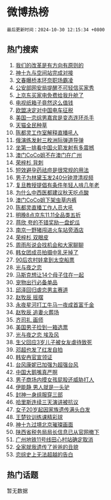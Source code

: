 # 微博热榜

`最后更新时间：2024-10-30 12:15:34 +0800`

## 热门搜索

1. [我们的改革是有方向有原则的](https://m.weibo.cn/search?containerid=100103type%3D1%26t%3D10%26q%3D%23%E6%88%91%E4%BB%AC%E7%9A%84%E6%94%B9%E9%9D%A9%E6%98%AF%E6%9C%89%E6%96%B9%E5%90%91%E6%9C%89%E5%8E%9F%E5%88%99%E7%9A%84%23&stream_entry_id=51&isnewpage=1&extparam=seat%3D1%26dgr%3D0%26cate%3D10103%26filter_type%3Drealtimehot%26pos%3D0%26stream_entry_id%3D51%26c_type%3D51%26q%3D%2523%25E6%2588%2591%25E4%25BB%25AC%25E7%259A%2584%25E6%2594%25B9%25E9%259D%25A9%25E6%2598%25AF%25E6%259C%2589%25E6%2596%25B9%25E5%2590%2591%25E6%259C%2589%25E5%258E%259F%25E5%2588%2599%25E7%259A%2584%2523%26display_time%3D1730261733%26pre_seqid%3D17302617333420271708635)
1. [神十九与空间站完成对接](https://m.weibo.cn/search?containerid=100103type%3D1%26t%3D10%26q%3D%23%E7%A5%9E%E5%8D%81%E4%B9%9D%E4%B8%8E%E7%A9%BA%E9%97%B4%E7%AB%99%E5%AE%8C%E6%88%90%E5%AF%B9%E6%8E%A5%23&stream_entry_id=31&isnewpage=1&extparam=seat%3D1%26cate%3D5001%26lcate%3D5001%26band_rank%3D1%26q%3D%2523%25E7%25A5%259E%25E5%258D%2581%25E4%25B9%259D%25E4%25B8%258E%25E7%25A9%25BA%25E9%2597%25B4%25E7%25AB%2599%25E5%25AE%258C%25E6%2588%2590%25E5%25AF%25B9%25E6%258E%25A5%2523%26dgr%3D0%26flag%3D1%26realpos%3D1%26filter_type%3Drealtimehot%26pos%3D0%26c_type%3D31%26stream_entry_id%3D31%26display_time%3D1730261733%26pre_seqid%3D17302617333420271708635)
1. [文春曝桥本环奈职场霸凌](https://m.weibo.cn/search?containerid=100103type%3D1%26t%3D10%26q%3D%23%E6%96%87%E6%98%A5%E6%9B%9D%E6%A1%A5%E6%9C%AC%E7%8E%AF%E5%A5%88%E8%81%8C%E5%9C%BA%E9%9C%B8%E5%87%8C%23&stream_entry_id=31&isnewpage=1&extparam=seat%3D1%26cate%3D5001%26lcate%3D5001%26band_rank%3D2%26q%3D%2523%25E6%2596%2587%25E6%2598%25A5%25E6%259B%259D%25E6%25A1%25A5%25E6%259C%25AC%25E7%258E%25AF%25E5%25A5%2588%25E8%2581%258C%25E5%259C%25BA%25E9%259C%25B8%25E5%2587%258C%2523%26dgr%3D0%26flag%3D1%26realpos%3D2%26filter_type%3Drealtimehot%26pos%3D1%26c_type%3D31%26stream_entry_id%3D31%26display_time%3D1730261733%26pre_seqid%3D17302617333420271708635)
1. [公安部网安局提醒不可轻信买家秀](https://m.weibo.cn/search?containerid=100103type%3D1%26t%3D10%26q%3D%23%E5%85%AC%E5%AE%89%E9%83%A8%E7%BD%91%E5%AE%89%E5%B1%80%E6%8F%90%E9%86%92%E4%B8%8D%E5%8F%AF%E8%BD%BB%E4%BF%A1%E4%B9%B0%E5%AE%B6%E7%A7%80%23&stream_entry_id=31&isnewpage=1&extparam=seat%3D1%26cate%3D5001%26lcate%3D5001%26band_rank%3D3%26q%3D%2523%25E5%2585%25AC%25E5%25AE%2589%25E9%2583%25A8%25E7%25BD%2591%25E5%25AE%2589%25E5%25B1%2580%25E6%258F%2590%25E9%2586%2592%25E4%25B8%258D%25E5%258F%25AF%25E8%25BD%25BB%25E4%25BF%25A1%25E4%25B9%25B0%25E5%25AE%25B6%25E7%25A7%2580%2523%26dgr%3D0%26flag%3D0%26realpos%3D3%26filter_type%3Drealtimehot%26pos%3D2%26c_type%3D31%26stream_entry_id%3D31%26display_time%3D1730261733%26pre_seqid%3D17302617333420271708635)
1. [上京东买家电免费给我升舱了](https://m.weibo.cn/search?containerid=100103type%3D1%26t%3D10%26q%3D%23%E4%B8%8A%E4%BA%AC%E4%B8%9C%E4%B9%B0%E5%AE%B6%E7%94%B5%E5%85%8D%E8%B4%B9%E7%BB%99%E6%88%91%E5%8D%87%E8%88%B1%E4%BA%86%23&stream_entry_id=31&isnewpage=1&extparam=seat%3D1%26cate%3D5001%26lcate%3D5001%26stream_entry_id%3D31%26q%3D%2523%25E4%25B8%258A%25E4%25BA%25AC%25E4%25B8%259C%25E4%25B9%25B0%25E5%25AE%25B6%25E7%2594%25B5%25E5%2585%258D%25E8%25B4%25B9%25E7%25BB%2599%25E6%2588%2591%25E5%258D%2587%25E8%2588%25B1%25E4%25BA%2586%2523%26dgr%3D0%26topic_ad%3D1%26adid%3D262499%26is_ad_pos%3D1%26pos%3D3%26filter_type%3Drealtimehot%26c_type%3D31%26band_rank%3D4%26display_time%3D1730261733%26pre_seqid%3D17302617333420271708635)
1. [电视纸箱子竟然这么值钱](https://m.weibo.cn/search?containerid=100103type%3D1%26t%3D10%26q%3D%23%E7%94%B5%E8%A7%86%E7%BA%B8%E7%AE%B1%E5%AD%90%E7%AB%9F%E7%84%B6%E8%BF%99%E4%B9%88%E5%80%BC%E9%92%B1%23&stream_entry_id=31&isnewpage=1&extparam=seat%3D1%26cate%3D5001%26lcate%3D5001%26band_rank%3D4%26q%3D%2523%25E7%2594%25B5%25E8%25A7%2586%25E7%25BA%25B8%25E7%25AE%25B1%25E5%25AD%2590%25E7%25AB%259F%25E7%2584%25B6%25E8%25BF%2599%25E4%25B9%2588%25E5%2580%25BC%25E9%2592%25B1%2523%26dgr%3D0%26flag%3D1%26realpos%3D4%26filter_type%3Drealtimehot%26pos%3D4%26c_type%3D31%26stream_entry_id%3D31%26display_time%3D1730261733%26pre_seqid%3D17302617333420271708635)
1. [欧盟决定对中国电车征税](https://m.weibo.cn/search?containerid=100103type%3D1%26t%3D10%26q%3D%23%E6%AC%A7%E7%9B%9F%E5%86%B3%E5%AE%9A%E5%AF%B9%E4%B8%AD%E5%9B%BD%E7%94%B5%E8%BD%A6%E5%BE%81%E7%A8%8E%23&stream_entry_id=31&isnewpage=1&extparam=seat%3D1%26cate%3D5001%26lcate%3D5001%26band_rank%3D5%26q%3D%2523%25E6%25AC%25A7%25E7%259B%259F%25E5%2586%25B3%25E5%25AE%259A%25E5%25AF%25B9%25E4%25B8%25AD%25E5%259B%25BD%25E7%2594%25B5%25E8%25BD%25A6%25E5%25BE%2581%25E7%25A8%258E%2523%26dgr%3D0%26flag%3D0%26realpos%3D5%26filter_type%3Drealtimehot%26pos%3D5%26c_type%3D31%26stream_entry_id%3D31%26display_time%3D1730261733%26pre_seqid%3D17302617333420271708635)
1. [美国一恋综男嘉宾是变态连环杀手](https://m.weibo.cn/search?containerid=100103type%3D1%26t%3D10%26q%3D%23%E7%BE%8E%E5%9B%BD%E4%B8%80%E6%81%8B%E7%BB%BC%E7%94%B7%E5%98%89%E5%AE%BE%E6%98%AF%E5%8F%98%E6%80%81%E8%BF%9E%E7%8E%AF%E6%9D%80%E6%89%8B%23&stream_entry_id=31&isnewpage=1&extparam=seat%3D1%26cate%3D5001%26lcate%3D5001%26band_rank%3D6%26q%3D%2523%25E7%25BE%258E%25E5%259B%25BD%25E4%25B8%2580%25E6%2581%258B%25E7%25BB%25BC%25E7%2594%25B7%25E5%2598%2589%25E5%25AE%25BE%25E6%2598%25AF%25E5%258F%2598%25E6%2580%2581%25E8%25BF%259E%25E7%258E%25AF%25E6%259D%2580%25E6%2589%258B%2523%26dgr%3D0%26flag%3D1%26realpos%3D6%26filter_type%3Drealtimehot%26pos%3D6%26c_type%3D31%26stream_entry_id%3D31%26display_time%3D1730261733%26pre_seqid%3D17302617333420271708635)
1. [天猫全民种草](https://m.weibo.cn/search?containerid=100103type%3D1%26t%3D10%26q%3D%23%E5%A4%A9%E7%8C%AB%E5%85%A8%E6%B0%91%E7%A7%8D%E8%8D%89%23&stream_entry_id=31&isnewpage=1&extparam=seat%3D1%26cate%3D5001%26lcate%3D5001%26stream_entry_id%3D31%26q%3D%2523%25E5%25A4%25A9%25E7%258C%25AB%25E5%2585%25A8%25E6%25B0%2591%25E7%25A7%258D%25E8%258D%2589%2523%26dgr%3D0%26topic_ad%3D1%26adid%3D261543%26is_ad_pos%3D1%26pos%3D7%26filter_type%3Drealtimehot%26c_type%3D31%26band_rank%3D7%26display_time%3D1730261733%26pre_seqid%3D17302617333420271708635)
1. [陈都灵工作室解释直播吼人](https://m.weibo.cn/search?containerid=100103type%3D1%26t%3D10%26q%3D%23%E9%99%88%E9%83%BD%E7%81%B5%E5%B7%A5%E4%BD%9C%E5%AE%A4%E8%A7%A3%E9%87%8A%E7%9B%B4%E6%92%AD%E5%90%BC%E4%BA%BA%23&stream_entry_id=31&isnewpage=1&extparam=seat%3D1%26cate%3D5001%26lcate%3D5001%26band_rank%3D7%26q%3D%2523%25E9%2599%2588%25E9%2583%25BD%25E7%2581%25B5%25E5%25B7%25A5%25E4%25BD%259C%25E5%25AE%25A4%25E8%25A7%25A3%25E9%2587%258A%25E7%259B%25B4%25E6%2592%25AD%25E5%2590%25BC%25E4%25BA%25BA%2523%26dgr%3D0%26flag%3D2%26realpos%3D7%26filter_type%3Drealtimehot%26pos%3D8%26c_type%3D31%26stream_entry_id%3D31%26display_time%3D1730261733%26pre_seqid%3D17302617333420271708635)
1. [俄演练发射三枚洲际弹道导弹](https://m.weibo.cn/search?containerid=100103type%3D1%26t%3D10%26q%3D%23%E4%BF%84%E6%BC%94%E7%BB%83%E5%8F%91%E5%B0%84%E4%B8%89%E6%9E%9A%E6%B4%B2%E9%99%85%E5%BC%B9%E9%81%93%E5%AF%BC%E5%BC%B9%23&stream_entry_id=31&isnewpage=1&extparam=seat%3D1%26cate%3D5001%26lcate%3D5001%26band_rank%3D8%26q%3D%2523%25E4%25BF%2584%25E6%25BC%2594%25E7%25BB%2583%25E5%258F%2591%25E5%25B0%2584%25E4%25B8%2589%25E6%259E%259A%25E6%25B4%25B2%25E9%2599%2585%25E5%25BC%25B9%25E9%2581%2593%25E5%25AF%25BC%25E5%25BC%25B9%2523%26dgr%3D0%26flag%3D0%26realpos%3D8%26filter_type%3Drealtimehot%26pos%3D9%26c_type%3D31%26stream_entry_id%3D31%26display_time%3D1730261733%26pre_seqid%3D17302617333420271708635)
1. [坐第一排看中国火箭发射有多震撼](https://m.weibo.cn/search?containerid=100103type%3D1%26t%3D10%26q%3D%23%E5%9D%90%E7%AC%AC%E4%B8%80%E6%8E%92%E7%9C%8B%E4%B8%AD%E5%9B%BD%E7%81%AB%E7%AE%AD%E5%8F%91%E5%B0%84%E6%9C%89%E5%A4%9A%E9%9C%87%E6%92%BC%23&stream_entry_id=31&isnewpage=1&extparam=seat%3D1%26cate%3D5001%26lcate%3D5001%26band_rank%3D9%26q%3D%2523%25E5%259D%2590%25E7%25AC%25AC%25E4%25B8%2580%25E6%258E%2592%25E7%259C%258B%25E4%25B8%25AD%25E5%259B%25BD%25E7%2581%25AB%25E7%25AE%25AD%25E5%258F%2591%25E5%25B0%2584%25E6%259C%2589%25E5%25A4%259A%25E9%259C%2587%25E6%2592%25BC%2523%26dgr%3D0%26flag%3D0%26realpos%3D9%26filter_type%3Drealtimehot%26pos%3D10%26c_type%3D31%26stream_entry_id%3D31%26display_time%3D1730261733%26pre_seqid%3D17302617333420271708635)
1. [澳门CoCo姐不在澳门在广州](https://m.weibo.cn/search?containerid=100103type%3D1%26t%3D10%26q%3D%23%E6%BE%B3%E9%97%A8CoCo%E5%A7%90%E4%B8%8D%E5%9C%A8%E6%BE%B3%E9%97%A8%E5%9C%A8%E5%B9%BF%E5%B7%9E%23&stream_entry_id=31&isnewpage=1&extparam=seat%3D1%26cate%3D5001%26lcate%3D5001%26band_rank%3D10%26q%3D%2523%25E6%25BE%25B3%25E9%2597%25A8CoCo%25E5%25A7%2590%25E4%25B8%258D%25E5%259C%25A8%25E6%25BE%25B3%25E9%2597%25A8%25E5%259C%25A8%25E5%25B9%25BF%25E5%25B7%259E%2523%26dgr%3D0%26flag%3D1%26realpos%3D10%26filter_type%3Drealtimehot%26pos%3D11%26c_type%3D31%26stream_entry_id%3D31%26display_time%3D1730261733%26pre_seqid%3D17302617333420271708635)
1. [荣梓杉 背刺](https://m.weibo.cn/search?containerid=100103type%3D1%26t%3D10%26q%3D%E8%8D%A3%E6%A2%93%E6%9D%89+%E8%83%8C%E5%88%BA&stream_entry_id=31&isnewpage=1&extparam=seat%3D1%26cate%3D5001%26lcate%3D5001%26band_rank%3D11%26q%3D%25E8%258D%25A3%25E6%25A2%2593%25E6%259D%2589%2520%25E8%2583%258C%25E5%2588%25BA%26dgr%3D0%26flag%3D1%26realpos%3D11%26filter_type%3Drealtimehot%26pos%3D12%26c_type%3D31%26stream_entry_id%3D31%26display_time%3D1730261733%26pre_seqid%3D17302617333420271708635)
1. [短效避孕药祛痘是很常规的用法](https://m.weibo.cn/search?containerid=100103type%3D1%26t%3D10%26q%3D%23%E7%9F%AD%E6%95%88%E9%81%BF%E5%AD%95%E8%8D%AF%E7%A5%9B%E7%97%98%E6%98%AF%E5%BE%88%E5%B8%B8%E8%A7%84%E7%9A%84%E7%94%A8%E6%B3%95%23&stream_entry_id=31&isnewpage=1&extparam=seat%3D1%26cate%3D5001%26lcate%3D5001%26band_rank%3D12%26q%3D%2523%25E7%259F%25AD%25E6%2595%2588%25E9%2581%25BF%25E5%25AD%2595%25E8%258D%25AF%25E7%25A5%259B%25E7%2597%2598%25E6%2598%25AF%25E5%25BE%2588%25E5%25B8%25B8%25E8%25A7%2584%25E7%259A%2584%25E7%2594%25A8%25E6%25B3%2595%2523%26dgr%3D0%26flag%3D2%26realpos%3D12%26filter_type%3Drealtimehot%26pos%3D13%26c_type%3D31%26stream_entry_id%3D31%26display_time%3D1730261733%26pre_seqid%3D17302617333420271708635)
1. [男子为林黛玉发240分钟澄清视频](https://m.weibo.cn/search?containerid=100103type%3D1%26t%3D10%26q%3D%23%E7%94%B7%E5%AD%90%E4%B8%BA%E6%9E%97%E9%BB%9B%E7%8E%89%E5%8F%91240%E5%88%86%E9%92%9F%E6%BE%84%E6%B8%85%E8%A7%86%E9%A2%91%23&stream_entry_id=31&isnewpage=1&extparam=seat%3D1%26cate%3D5001%26lcate%3D5001%26band_rank%3D13%26q%3D%2523%25E7%2594%25B7%25E5%25AD%2590%25E4%25B8%25BA%25E6%259E%2597%25E9%25BB%259B%25E7%258E%2589%25E5%258F%2591240%25E5%2588%2586%25E9%2592%259F%25E6%25BE%2584%25E6%25B8%2585%25E8%25A7%2586%25E9%25A2%2591%2523%26dgr%3D0%26flag%3D0%26realpos%3D13%26filter_type%3Drealtimehot%26pos%3D14%26c_type%3D31%26stream_entry_id%3D31%26display_time%3D1730261733%26pre_seqid%3D17302617333420271708635)
1. [复旦教授提倡有条件年轻人啃几年老](https://m.weibo.cn/search?containerid=100103type%3D1%26t%3D10%26q%3D%23%E5%A4%8D%E6%97%A6%E6%95%99%E6%8E%88%E6%8F%90%E5%80%A1%E6%9C%89%E6%9D%A1%E4%BB%B6%E5%B9%B4%E8%BD%BB%E4%BA%BA%E5%95%83%E5%87%A0%E5%B9%B4%E8%80%81%23&stream_entry_id=31&isnewpage=1&extparam=seat%3D1%26cate%3D5001%26lcate%3D5001%26band_rank%3D14%26q%3D%2523%25E5%25A4%258D%25E6%2597%25A6%25E6%2595%2599%25E6%258E%2588%25E6%258F%2590%25E5%2580%25A1%25E6%259C%2589%25E6%259D%25A1%25E4%25BB%25B6%25E5%25B9%25B4%25E8%25BD%25BB%25E4%25BA%25BA%25E5%2595%2583%25E5%2587%25A0%25E5%25B9%25B4%25E8%2580%2581%2523%26dgr%3D0%26flag%3D2%26realpos%3D14%26filter_type%3Drealtimehot%26pos%3D15%26c_type%3D31%26stream_entry_id%3D31%26display_time%3D1730261733%26pre_seqid%3D17302617333420271708635)
1. [为什么中西医都建议秋天吃点酸](https://m.weibo.cn/search?containerid=100103type%3D1%26t%3D10%26q%3D%23%E4%B8%BA%E4%BB%80%E4%B9%88%E4%B8%AD%E8%A5%BF%E5%8C%BB%E9%83%BD%E5%BB%BA%E8%AE%AE%E7%A7%8B%E5%A4%A9%E5%90%83%E7%82%B9%E9%85%B8%23&stream_entry_id=31&isnewpage=1&extparam=seat%3D1%26cate%3D5001%26lcate%3D5001%26band_rank%3D15%26q%3D%2523%25E4%25B8%25BA%25E4%25BB%2580%25E4%25B9%2588%25E4%25B8%25AD%25E8%25A5%25BF%25E5%258C%25BB%25E9%2583%25BD%25E5%25BB%25BA%25E8%25AE%25AE%25E7%25A7%258B%25E5%25A4%25A9%25E5%2590%2583%25E7%2582%25B9%25E9%2585%25B8%2523%26dgr%3D0%26flag%3D1%26realpos%3D15%26filter_type%3Drealtimehot%26pos%3D16%26c_type%3D31%26stream_entry_id%3D31%26display_time%3D1730261733%26pre_seqid%3D17302617333420271708635)
1. [澳门CoCo姐下架虫草内裤](https://m.weibo.cn/search?containerid=100103type%3D1%26t%3D10%26q%3D%23%E6%BE%B3%E9%97%A8CoCo%E5%A7%90%E4%B8%8B%E6%9E%B6%E8%99%AB%E8%8D%89%E5%86%85%E8%A3%A4%23&stream_entry_id=31&isnewpage=1&extparam=seat%3D1%26cate%3D5001%26lcate%3D5001%26band_rank%3D16%26q%3D%2523%25E6%25BE%25B3%25E9%2597%25A8CoCo%25E5%25A7%2590%25E4%25B8%258B%25E6%259E%25B6%25E8%2599%25AB%25E8%258D%2589%25E5%2586%2585%25E8%25A3%25A4%2523%26dgr%3D0%26flag%3D2%26realpos%3D16%26filter_type%3Drealtimehot%26pos%3D17%26c_type%3D31%26stream_entry_id%3D31%26display_time%3D1730261733%26pre_seqid%3D17302617333420271708635)
1. [陈都灵直播工作人员大吼](https://m.weibo.cn/search?containerid=100103type%3D1%26t%3D10%26q%3D%23%E9%99%88%E9%83%BD%E7%81%B5%E7%9B%B4%E6%92%AD%E5%B7%A5%E4%BD%9C%E4%BA%BA%E5%91%98%E5%A4%A7%E5%90%BC%23&stream_entry_id=31&isnewpage=1&extparam=seat%3D1%26cate%3D5001%26lcate%3D5001%26band_rank%3D17%26q%3D%2523%25E9%2599%2588%25E9%2583%25BD%25E7%2581%25B5%25E7%259B%25B4%25E6%2592%25AD%25E5%25B7%25A5%25E4%25BD%259C%25E4%25BA%25BA%25E5%2591%2598%25E5%25A4%25A7%25E5%2590%25BC%2523%26dgr%3D0%26flag%3D0%26realpos%3D17%26filter_type%3Drealtimehot%26pos%3D18%26c_type%3D31%26stream_entry_id%3D31%26display_time%3D1730261733%26pre_seqid%3D17302617333420271708635)
1. [明晚8点京东11.11全品类五折](https://m.weibo.cn/search?containerid=100103type%3D1%26t%3D10%26q%3D%23%E6%98%8E%E6%99%9A8%E7%82%B9%E4%BA%AC%E4%B8%9C11.11%E5%85%A8%E5%93%81%E7%B1%BB%E4%BA%94%E6%8A%98%23&stream_entry_id=31&isnewpage=1&extparam=seat%3D1%26cate%3D5001%26lcate%3D5001%26stream_entry_id%3D31%26q%3D%2523%25E6%2598%258E%25E6%2599%259A8%25E7%2582%25B9%25E4%25BA%25AC%25E4%25B8%259C11.11%25E5%2585%25A8%25E5%2593%2581%25E7%25B1%25BB%25E4%25BA%2594%25E6%258A%2598%2523%26dgr%3D0%26flag%3D0%26adid%3D262502%26realpos%3D18%26filter_type%3Drealtimehot%26pos%3D19%26c_type%3D31%26band_rank%3D18%26display_time%3D1730261733%26pre_seqid%3D17302617333420271708635)
1. [蒋欣 夸的不错奖励一盘蛇瓜](https://m.weibo.cn/search?containerid=100103type%3D1%26t%3D10%26q%3D%E8%92%8B%E6%AC%A3+%E5%A4%B8%E7%9A%84%E4%B8%8D%E9%94%99%E5%A5%96%E5%8A%B1%E4%B8%80%E7%9B%98%E8%9B%87%E7%93%9C&stream_entry_id=31&isnewpage=1&extparam=seat%3D1%26cate%3D5001%26lcate%3D5001%26band_rank%3D19%26q%3D%25E8%2592%258B%25E6%25AC%25A3%2520%25E5%25A4%25B8%25E7%259A%2584%25E4%25B8%258D%25E9%2594%2599%25E5%25A5%2596%25E5%258A%25B1%25E4%25B8%2580%25E7%259B%2598%25E8%259B%2587%25E7%2593%259C%26dgr%3D0%26flag%3D1%26realpos%3D19%26filter_type%3Drealtimehot%26pos%3D20%26c_type%3D31%26stream_entry_id%3D31%26display_time%3D1730261733%26pre_seqid%3D17302617333420271708635)
1. [南京一野猪闯进火车站旁酒店](https://m.weibo.cn/search?containerid=100103type%3D1%26t%3D10%26q%3D%23%E5%8D%97%E4%BA%AC%E4%B8%80%E9%87%8E%E7%8C%AA%E9%97%AF%E8%BF%9B%E7%81%AB%E8%BD%A6%E7%AB%99%E6%97%81%E9%85%92%E5%BA%97%23&stream_entry_id=31&isnewpage=1&extparam=seat%3D1%26cate%3D5001%26lcate%3D5001%26band_rank%3D20%26q%3D%2523%25E5%258D%2597%25E4%25BA%25AC%25E4%25B8%2580%25E9%2587%258E%25E7%258C%25AA%25E9%2597%25AF%25E8%25BF%259B%25E7%2581%25AB%25E8%25BD%25A6%25E7%25AB%2599%25E6%2597%2581%25E9%2585%2592%25E5%25BA%2597%2523%26dgr%3D0%26flag%3D1%26realpos%3D20%26filter_type%3Drealtimehot%26pos%3D21%26c_type%3D31%26stream_entry_id%3D31%26display_time%3D1730261733%26pre_seqid%3D17302617333420271708635)
1. [荣梓杉 双眼皮](https://m.weibo.cn/search?containerid=100103type%3D1%26t%3D10%26q%3D%E8%8D%A3%E6%A2%93%E6%9D%89+%E5%8F%8C%E7%9C%BC%E7%9A%AE&stream_entry_id=31&isnewpage=1&extparam=seat%3D1%26cate%3D5001%26lcate%3D5001%26band_rank%3D21%26q%3D%25E8%258D%25A3%25E6%25A2%2593%25E6%259D%2589%2520%25E5%258F%258C%25E7%259C%25BC%25E7%259A%25AE%26dgr%3D0%26flag%3D2%26realpos%3D21%26filter_type%3Drealtimehot%26pos%3D22%26c_type%3D31%26stream_entry_id%3D31%26display_time%3D1730261733%26pre_seqid%3D17302617333420271708635)
1. [周雨彤说会找机会和大家聊聊](https://m.weibo.cn/search?containerid=100103type%3D1%26t%3D10%26q%3D%23%E5%91%A8%E9%9B%A8%E5%BD%A4%E8%AF%B4%E4%BC%9A%E6%89%BE%E6%9C%BA%E4%BC%9A%E5%92%8C%E5%A4%A7%E5%AE%B6%E8%81%8A%E8%81%8A%23&stream_entry_id=31&isnewpage=1&extparam=seat%3D1%26cate%3D5001%26lcate%3D5001%26band_rank%3D22%26q%3D%2523%25E5%2591%25A8%25E9%259B%25A8%25E5%25BD%25A4%25E8%25AF%25B4%25E4%25BC%259A%25E6%2589%25BE%25E6%259C%25BA%25E4%25BC%259A%25E5%2592%258C%25E5%25A4%25A7%25E5%25AE%25B6%25E8%2581%258A%25E8%2581%258A%2523%26dgr%3D0%26flag%3D2%26realpos%3D22%26filter_type%3Drealtimehot%26pos%3D23%26c_type%3D31%26stream_entry_id%3D31%26display_time%3D1730261733%26pre_seqid%3D17302617333420271708635)
1. [韩女团成员拍摄中乳牙掉了](https://m.weibo.cn/search?containerid=100103type%3D1%26t%3D10%26q%3D%E9%9F%A9%E5%A5%B3%E5%9B%A2%E6%88%90%E5%91%98%E6%8B%8D%E6%91%84%E4%B8%AD%E4%B9%B3%E7%89%99%E6%8E%89%E4%BA%86&stream_entry_id=31&isnewpage=1&extparam=seat%3D1%26cate%3D5001%26lcate%3D5001%26band_rank%3D23%26q%3D%25E9%259F%25A9%25E5%25A5%25B3%25E5%259B%25A2%25E6%2588%2590%25E5%2591%2598%25E6%258B%258D%25E6%2591%2584%25E4%25B8%25AD%25E4%25B9%25B3%25E7%2589%2599%25E6%258E%2589%25E4%25BA%2586%26dgr%3D0%26flag%3D2%26realpos%3D23%26filter_type%3Drealtimehot%26pos%3D24%26c_type%3D31%26stream_entry_id%3D31%26display_time%3D1730261733%26pre_seqid%3D17302617333420271708635)
1. [90后农村娃拿到太空船票](https://m.weibo.cn/search?containerid=100103type%3D1%26t%3D10%26q%3D%2390%E5%90%8E%E5%86%9C%E6%9D%91%E5%A8%83%E6%8B%BF%E5%88%B0%E5%A4%AA%E7%A9%BA%E8%88%B9%E7%A5%A8%23&stream_entry_id=31&isnewpage=1&extparam=seat%3D1%26cate%3D5001%26lcate%3D5001%26band_rank%3D24%26q%3D%252390%25E5%2590%258E%25E5%2586%259C%25E6%259D%2591%25E5%25A8%2583%25E6%258B%25BF%25E5%2588%25B0%25E5%25A4%25AA%25E7%25A9%25BA%25E8%2588%25B9%25E7%25A5%25A8%2523%26dgr%3D0%26flag%3D0%26realpos%3D24%26filter_type%3Drealtimehot%26pos%3D25%26c_type%3D31%26stream_entry_id%3D31%26display_time%3D1730261733%26pre_seqid%3D17302617333420271708635)
1. [光与夜之恋](https://m.weibo.cn/search?containerid=100103type%3D1%26t%3D10%26q%3D%E5%85%89%E4%B8%8E%E5%A4%9C%E4%B9%8B%E6%81%8B&stream_entry_id=31&isnewpage=1&extparam=seat%3D1%26cate%3D5001%26lcate%3D5001%26band_rank%3D25%26q%3D%25E5%2585%2589%25E4%25B8%258E%25E5%25A4%259C%25E4%25B9%258B%25E6%2581%258B%26dgr%3D0%26flag%3D0%26realpos%3D25%26filter_type%3Drealtimehot%26pos%3D26%26c_type%3D31%26stream_entry_id%3D31%26display_time%3D1730261733%26pre_seqid%3D17302617333420271708635)
1. [马斯克想让14个母子住在一起](https://m.weibo.cn/search?containerid=100103type%3D1%26t%3D10%26q%3D%23%E9%A9%AC%E6%96%AF%E5%85%8B%E6%83%B3%E8%AE%A914%E4%B8%AA%E6%AF%8D%E5%AD%90%E4%BD%8F%E5%9C%A8%E4%B8%80%E8%B5%B7%23&stream_entry_id=31&isnewpage=1&extparam=seat%3D1%26cate%3D5001%26lcate%3D5001%26band_rank%3D26%26q%3D%2523%25E9%25A9%25AC%25E6%2596%25AF%25E5%2585%258B%25E6%2583%25B3%25E8%25AE%25A914%25E4%25B8%25AA%25E6%25AF%258D%25E5%25AD%2590%25E4%25BD%258F%25E5%259C%25A8%25E4%25B8%2580%25E8%25B5%25B7%2523%26dgr%3D0%26flag%3D1%26realpos%3D26%26filter_type%3Drealtimehot%26pos%3D27%26c_type%3D31%26stream_entry_id%3D31%26display_time%3D1730261733%26pre_seqid%3D17302617333420271708635)
1. [宠物出行必备单品](https://m.weibo.cn/search?containerid=100103type%3D1%26t%3D10%26q%3D%23%E5%AE%A0%E7%89%A9%E5%87%BA%E8%A1%8C%E5%BF%85%E5%A4%87%E5%8D%95%E5%93%81%23&stream_entry_id=31&isnewpage=1&extparam=seat%3D1%26cate%3D5001%26lcate%3D5001%26stream_entry_id%3D31%26q%3D%2523%25E5%25AE%25A0%25E7%2589%25A9%25E5%2587%25BA%25E8%25A1%258C%25E5%25BF%2585%25E5%25A4%2587%25E5%258D%2595%25E5%2593%2581%2523%26dgr%3D0%26flag%3D0%26adid%3D260802%26realpos%3D27%26filter_type%3Drealtimehot%26pos%3D28%26c_type%3D31%26band_rank%3D27%26display_time%3D1730261733%26pre_seqid%3D17302617333420271708635)
1. [邱泽回归虐恋男主赛道](https://m.weibo.cn/search?containerid=100103type%3D1%26t%3D10%26q%3D%23%E9%82%B1%E6%B3%BD%E5%9B%9E%E5%BD%92%E8%99%90%E6%81%8B%E7%94%B7%E4%B8%BB%E8%B5%9B%E9%81%93%23&stream_entry_id=31&isnewpage=1&extparam=seat%3D1%26cate%3D5001%26lcate%3D5001%26band_rank%3D28%26q%3D%2523%25E9%2582%25B1%25E6%25B3%25BD%25E5%259B%259E%25E5%25BD%2592%25E8%2599%2590%25E6%2581%258B%25E7%2594%25B7%25E4%25B8%25BB%25E8%25B5%259B%25E9%2581%2593%2523%26dgr%3D0%26flag%3D1%26realpos%3D28%26filter_type%3Drealtimehot%26pos%3D29%26c_type%3D31%26stream_entry_id%3D31%26display_time%3D1730261733%26pre_seqid%3D17302617333420271708635)
1. [赵牧辰 摇摆](https://m.weibo.cn/search?containerid=100103type%3D1%26t%3D10%26q%3D%E8%B5%B5%E7%89%A7%E8%BE%B0+%E6%91%87%E6%91%86&stream_entry_id=31&isnewpage=1&extparam=seat%3D1%26cate%3D5001%26lcate%3D5001%26band_rank%3D29%26q%3D%25E8%25B5%25B5%25E7%2589%25A7%25E8%25BE%25B0%2520%25E6%2591%2587%25E6%2591%2586%26dgr%3D0%26flag%3D1%26realpos%3D29%26filter_type%3Drealtimehot%26pos%3D30%26c_type%3D31%26stream_entry_id%3D31%26display_time%3D1730261733%26pre_seqid%3D17302617333420271708635)
1. [永夜星河打工牛马一夜成首富千金](https://m.weibo.cn/search?containerid=100103type%3D1%26t%3D10%26q%3D%E6%B0%B8%E5%A4%9C%E6%98%9F%E6%B2%B3%E6%89%93%E5%B7%A5%E7%89%9B%E9%A9%AC%E4%B8%80%E5%A4%9C%E6%88%90%E9%A6%96%E5%AF%8C%E5%8D%83%E9%87%91&stream_entry_id=31&isnewpage=1&extparam=seat%3D1%26cate%3D5001%26lcate%3D5001%26band_rank%3D30%26q%3D%25E6%25B0%25B8%25E5%25A4%259C%25E6%2598%259F%25E6%25B2%25B3%25E6%2589%2593%25E5%25B7%25A5%25E7%2589%259B%25E9%25A9%25AC%25E4%25B8%2580%25E5%25A4%259C%25E6%2588%2590%25E9%25A6%2596%25E5%25AF%258C%25E5%258D%2583%25E9%2587%2591%26dgr%3D0%26flag%3D1%26realpos%3D30%26filter_type%3Drealtimehot%26pos%3D31%26c_type%3D31%26stream_entry_id%3D31%26display_time%3D1730261733%26pre_seqid%3D17302617333420271708635)
1. [赵牧辰 追妻火葬场](https://m.weibo.cn/search?containerid=100103type%3D1%26t%3D10%26q%3D%E8%B5%B5%E7%89%A7%E8%BE%B0+%E8%BF%BD%E5%A6%BB%E7%81%AB%E8%91%AC%E5%9C%BA&stream_entry_id=31&isnewpage=1&extparam=seat%3D1%26cate%3D5001%26lcate%3D5001%26band_rank%3D31%26q%3D%25E8%25B5%25B5%25E7%2589%25A7%25E8%25BE%25B0%2520%25E8%25BF%25BD%25E5%25A6%25BB%25E7%2581%25AB%25E8%2591%25AC%25E5%259C%25BA%26dgr%3D0%26flag%3D1%26realpos%3D31%26filter_type%3Drealtimehot%26pos%3D32%26c_type%3D31%26stream_entry_id%3D31%26display_time%3D1730261733%26pre_seqid%3D17302617333420271708635)
1. [齐司礼 画师](https://m.weibo.cn/search?containerid=100103type%3D1%26t%3D10%26q%3D%E9%BD%90%E5%8F%B8%E7%A4%BC+%E7%94%BB%E5%B8%88&stream_entry_id=31&isnewpage=1&extparam=seat%3D1%26cate%3D5001%26lcate%3D5001%26band_rank%3D32%26q%3D%25E9%25BD%2590%25E5%258F%25B8%25E7%25A4%25BC%2520%25E7%2594%25BB%25E5%25B8%2588%26dgr%3D0%26flag%3D1%26realpos%3D32%26filter_type%3Drealtimehot%26pos%3D33%26c_type%3D31%26stream_entry_id%3D31%26display_time%3D1730261733%26pre_seqid%3D17302617333420271708635)
1. [美国男子捡到一箱选票](https://m.weibo.cn/search?containerid=100103type%3D1%26t%3D10%26q%3D%23%E7%BE%8E%E5%9B%BD%E7%94%B7%E5%AD%90%E6%8D%A1%E5%88%B0%E4%B8%80%E7%AE%B1%E9%80%89%E7%A5%A8%23&stream_entry_id=31&isnewpage=1&extparam=seat%3D1%26cate%3D5001%26lcate%3D5001%26band_rank%3D33%26q%3D%2523%25E7%25BE%258E%25E5%259B%25BD%25E7%2594%25B7%25E5%25AD%2590%25E6%258D%25A1%25E5%2588%25B0%25E4%25B8%2580%25E7%25AE%25B1%25E9%2580%2589%25E7%25A5%25A8%2523%26dgr%3D0%26flag%3D1%26realpos%3D33%26filter_type%3Drealtimehot%26pos%3D34%26c_type%3D31%26stream_entry_id%3D31%26display_time%3D1730261733%26pre_seqid%3D17302617333420271708635)
1. [光与夜之恋 埃及风](https://m.weibo.cn/search?containerid=100103type%3D1%26t%3D10%26q%3D%E5%85%89%E4%B8%8E%E5%A4%9C%E4%B9%8B%E6%81%8B+%E5%9F%83%E5%8F%8A%E9%A3%8E&stream_entry_id=31&isnewpage=1&extparam=seat%3D1%26cate%3D5001%26lcate%3D5001%26band_rank%3D34%26q%3D%25E5%2585%2589%25E4%25B8%258E%25E5%25A4%259C%25E4%25B9%258B%25E6%2581%258B%2520%25E5%259F%2583%25E5%258F%258A%25E9%25A3%258E%26dgr%3D0%26flag%3D1%26realpos%3D34%26filter_type%3Drealtimehot%26pos%3D35%26c_type%3D31%26stream_entry_id%3D31%26display_time%3D1730261733%26pre_seqid%3D17302617333420271708635)
1. [生父回应3岁儿子被女友虐待致死](https://m.weibo.cn/search?containerid=100103type%3D1%26t%3D10%26q%3D%23%E7%94%9F%E7%88%B6%E5%9B%9E%E5%BA%943%E5%B2%81%E5%84%BF%E5%AD%90%E8%A2%AB%E5%A5%B3%E5%8F%8B%E8%99%90%E5%BE%85%E8%87%B4%E6%AD%BB%23&stream_entry_id=31&isnewpage=1&extparam=seat%3D1%26cate%3D5001%26lcate%3D5001%26band_rank%3D35%26q%3D%2523%25E7%2594%259F%25E7%2588%25B6%25E5%259B%259E%25E5%25BA%25943%25E5%25B2%2581%25E5%2584%25BF%25E5%25AD%2590%25E8%25A2%25AB%25E5%25A5%25B3%25E5%258F%258B%25E8%2599%2590%25E5%25BE%2585%25E8%2587%25B4%25E6%25AD%25BB%2523%26dgr%3D0%26flag%3D1%26realpos%3D35%26filter_type%3Drealtimehot%26pos%3D36%26c_type%3D31%26stream_entry_id%3D31%26display_time%3D1730261733%26pre_seqid%3D17302617333420271708635)
1. [邓超也发了红发自拍](https://m.weibo.cn/search?containerid=100103type%3D1%26t%3D10%26q%3D%23%E9%82%93%E8%B6%85%E4%B9%9F%E5%8F%91%E4%BA%86%E7%BA%A2%E5%8F%91%E8%87%AA%E6%8B%8D%23&stream_entry_id=31&isnewpage=1&extparam=seat%3D1%26cate%3D5001%26lcate%3D5001%26band_rank%3D36%26q%3D%2523%25E9%2582%2593%25E8%25B6%2585%25E4%25B9%259F%25E5%258F%2591%25E4%25BA%2586%25E7%25BA%25A2%25E5%258F%2591%25E8%2587%25AA%25E6%258B%258D%2523%26dgr%3D0%26flag%3D1%26realpos%3D36%26filter_type%3Drealtimehot%26pos%3D37%26c_type%3D31%26stream_entry_id%3D31%26display_time%3D1730261733%26pre_seqid%3D17302617333420271708635)
1. [韩安冉官宣领证](https://m.weibo.cn/search?containerid=100103type%3D1%26t%3D10%26q%3D%23%E9%9F%A9%E5%AE%89%E5%86%89%E5%AE%98%E5%AE%A3%E9%A2%86%E8%AF%81%23&stream_entry_id=31&isnewpage=1&extparam=seat%3D1%26cate%3D5001%26lcate%3D5001%26band_rank%3D37%26q%3D%2523%25E9%259F%25A9%25E5%25AE%2589%25E5%2586%2589%25E5%25AE%2598%25E5%25AE%25A3%25E9%25A2%2586%25E8%25AF%2581%2523%26dgr%3D0%26flag%3D0%26realpos%3D37%26filter_type%3Drealtimehot%26pos%3D38%26c_type%3D31%26stream_entry_id%3D31%26display_time%3D1730261733%26pre_seqid%3D17302617333420271708635)
1. [台风康妮已加强为超强台风](https://m.weibo.cn/search?containerid=100103type%3D1%26t%3D10%26q%3D%23%E5%8F%B0%E9%A3%8E%E5%BA%B7%E5%A6%AE%E5%B7%B2%E5%8A%A0%E5%BC%BA%E4%B8%BA%E8%B6%85%E5%BC%BA%E5%8F%B0%E9%A3%8E%23&stream_entry_id=31&isnewpage=1&extparam=seat%3D1%26cate%3D5001%26lcate%3D5001%26band_rank%3D38%26q%3D%2523%25E5%258F%25B0%25E9%25A3%258E%25E5%25BA%25B7%25E5%25A6%25AE%25E5%25B7%25B2%25E5%258A%25A0%25E5%25BC%25BA%25E4%25B8%25BA%25E8%25B6%2585%25E5%25BC%25BA%25E5%258F%25B0%25E9%25A3%258E%2523%26dgr%3D0%26flag%3D0%26realpos%3D38%26filter_type%3Drealtimehot%26pos%3D39%26c_type%3D31%26stream_entry_id%3D31%26display_time%3D1730261733%26pre_seqid%3D17302617333420271708635)
1. [中国大鹅嘴真严啊](https://m.weibo.cn/search?containerid=100103type%3D1%26t%3D10%26q%3D%23%E4%B8%AD%E5%9B%BD%E5%A4%A7%E9%B9%85%E5%98%B4%E7%9C%9F%E4%B8%A5%E5%95%8A%23&stream_entry_id=31&isnewpage=1&extparam=seat%3D1%26cate%3D5001%26lcate%3D5001%26band_rank%3D39%26q%3D%2523%25E4%25B8%25AD%25E5%259B%25BD%25E5%25A4%25A7%25E9%25B9%2585%25E5%2598%25B4%25E7%259C%259F%25E4%25B8%25A5%25E5%2595%258A%2523%26dgr%3D0%26flag%3D1%26realpos%3D39%26filter_type%3Drealtimehot%26pos%3D40%26c_type%3D31%26stream_entry_id%3D31%26display_time%3D1730261733%26pre_seqid%3D17302617333420271708635)
1. [男子商场内摸女孩屁股还威胁打人](https://m.weibo.cn/search?containerid=100103type%3D1%26t%3D10%26q%3D%23%E7%94%B7%E5%AD%90%E5%95%86%E5%9C%BA%E5%86%85%E6%91%B8%E5%A5%B3%E5%AD%A9%E5%B1%81%E8%82%A1%E8%BF%98%E5%A8%81%E8%83%81%E6%89%93%E4%BA%BA%23&stream_entry_id=31&isnewpage=1&extparam=seat%3D1%26cate%3D5001%26lcate%3D5001%26band_rank%3D40%26q%3D%2523%25E7%2594%25B7%25E5%25AD%2590%25E5%2595%2586%25E5%259C%25BA%25E5%2586%2585%25E6%2591%25B8%25E5%25A5%25B3%25E5%25AD%25A9%25E5%25B1%2581%25E8%2582%25A1%25E8%25BF%2598%25E5%25A8%2581%25E8%2583%2581%25E6%2589%2593%25E4%25BA%25BA%2523%26dgr%3D0%26flag%3D0%26realpos%3D40%26filter_type%3Drealtimehot%26pos%3D41%26c_type%3D31%26stream_entry_id%3D31%26display_time%3D1730261733%26pre_seqid%3D17302617333420271708635)
1. [伊能静 男人就是一头驴](https://m.weibo.cn/search?containerid=100103type%3D1%26t%3D10%26q%3D%E4%BC%8A%E8%83%BD%E9%9D%99+%E7%94%B7%E4%BA%BA%E5%B0%B1%E6%98%AF%E4%B8%80%E5%A4%B4%E9%A9%B4&stream_entry_id=31&isnewpage=1&extparam=seat%3D1%26cate%3D5001%26lcate%3D5001%26band_rank%3D41%26q%3D%25E4%25BC%258A%25E8%2583%25BD%25E9%259D%2599%2520%25E7%2594%25B7%25E4%25BA%25BA%25E5%25B0%25B1%25E6%2598%25AF%25E4%25B8%2580%25E5%25A4%25B4%25E9%25A9%25B4%26dgr%3D0%26flag%3D1%26realpos%3D41%26filter_type%3Drealtimehot%26pos%3D42%26c_type%3D31%26stream_entry_id%3D31%26display_time%3D1730261733%26pre_seqid%3D17302617333420271708635)
1. [封神一身组服穿三部](https://m.weibo.cn/search?containerid=100103type%3D1%26t%3D10%26q%3D%E5%B0%81%E7%A5%9E%E4%B8%80%E8%BA%AB%E7%BB%84%E6%9C%8D%E7%A9%BF%E4%B8%89%E9%83%A8&stream_entry_id=31&isnewpage=1&extparam=seat%3D1%26cate%3D5001%26lcate%3D5001%26band_rank%3D42%26q%3D%25E5%25B0%2581%25E7%25A5%259E%25E4%25B8%2580%25E8%25BA%25AB%25E7%25BB%2584%25E6%259C%258D%25E7%25A9%25BF%25E4%25B8%2589%25E9%2583%25A8%26dgr%3D0%26flag%3D1%26realpos%3D42%26filter_type%3Drealtimehot%26pos%3D43%26c_type%3D31%26stream_entry_id%3D31%26display_time%3D1730261733%26pre_seqid%3D17302617333420271708635)
1. [哈里斯连续三天演讲被抗议](https://m.weibo.cn/search?containerid=100103type%3D1%26t%3D10%26q%3D%23%E5%93%88%E9%87%8C%E6%96%AF%E8%BF%9E%E7%BB%AD%E4%B8%89%E5%A4%A9%E6%BC%94%E8%AE%B2%E8%A2%AB%E6%8A%97%E8%AE%AE%23&stream_entry_id=31&isnewpage=1&extparam=seat%3D1%26cate%3D5001%26lcate%3D5001%26band_rank%3D43%26q%3D%2523%25E5%2593%2588%25E9%2587%258C%25E6%2596%25AF%25E8%25BF%259E%25E7%25BB%25AD%25E4%25B8%2589%25E5%25A4%25A9%25E6%25BC%2594%25E8%25AE%25B2%25E8%25A2%25AB%25E6%258A%2597%25E8%25AE%25AE%2523%26dgr%3D0%26flag%3D1%26realpos%3D43%26filter_type%3Drealtimehot%26pos%3D44%26c_type%3D31%26stream_entry_id%3D31%26display_time%3D1730261733%26pre_seqid%3D17302617333420271708635)
1. [女子20岁起因家族遗传满头白发](https://m.weibo.cn/search?containerid=100103type%3D1%26t%3D10%26q%3D%23%E5%A5%B3%E5%AD%9020%E5%B2%81%E8%B5%B7%E5%9B%A0%E5%AE%B6%E6%97%8F%E9%81%97%E4%BC%A0%E6%BB%A1%E5%A4%B4%E7%99%BD%E5%8F%91%23&stream_entry_id=31&isnewpage=1&extparam=seat%3D1%26cate%3D5001%26lcate%3D5001%26band_rank%3D44%26q%3D%2523%25E5%25A5%25B3%25E5%25AD%259020%25E5%25B2%2581%25E8%25B5%25B7%25E5%259B%25A0%25E5%25AE%25B6%25E6%2597%258F%25E9%2581%2597%25E4%25BC%25A0%25E6%25BB%25A1%25E5%25A4%25B4%25E7%2599%25BD%25E5%258F%2591%2523%26dgr%3D0%26flag%3D1%26realpos%3D44%26filter_type%3Drealtimehot%26pos%3D45%26c_type%3D31%26stream_entry_id%3D31%26display_time%3D1730261733%26pre_seqid%3D17302617333420271708635)
1. [王楚钦训练课精彩球](https://m.weibo.cn/search?containerid=100103type%3D1%26t%3D10%26q%3D%E7%8E%8B%E6%A5%9A%E9%92%A6%E8%AE%AD%E7%BB%83%E8%AF%BE%E7%B2%BE%E5%BD%A9%E7%90%83&stream_entry_id=31&isnewpage=1&extparam=seat%3D1%26cate%3D5001%26lcate%3D5001%26band_rank%3D45%26q%3D%25E7%258E%258B%25E6%25A5%259A%25E9%2592%25A6%25E8%25AE%25AD%25E7%25BB%2583%25E8%25AF%25BE%25E7%25B2%25BE%25E5%25BD%25A9%25E7%2590%2583%26dgr%3D0%26flag%3D1%26realpos%3D45%26filter_type%3Drealtimehot%26pos%3D46%26c_type%3D31%26stream_entry_id%3D31%26display_time%3D1730261733%26pre_seqid%3D17302617333420271708635)
1. [神十九过境北京璀璨画面](https://m.weibo.cn/search?containerid=100103type%3D1%26t%3D10%26q%3D%23%E7%A5%9E%E5%8D%81%E4%B9%9D%E8%BF%87%E5%A2%83%E5%8C%97%E4%BA%AC%E7%92%80%E7%92%A8%E7%94%BB%E9%9D%A2%23&stream_entry_id=31&isnewpage=1&extparam=seat%3D1%26cate%3D5001%26lcate%3D5001%26band_rank%3D46%26q%3D%2523%25E7%25A5%259E%25E5%258D%2581%25E4%25B9%259D%25E8%25BF%2587%25E5%25A2%2583%25E5%258C%2597%25E4%25BA%25AC%25E7%2592%2580%25E7%2592%25A8%25E7%2594%25BB%25E9%259D%25A2%2523%26dgr%3D0%26flag%3D0%26realpos%3D46%26filter_type%3Drealtimehot%26pos%3D47%26c_type%3D31%26stream_entry_id%3D31%26display_time%3D1730261733%26pre_seqid%3D17302617333420271708635)
1. [陕西省税务局局长信息已从官网撤下](https://m.weibo.cn/search?containerid=100103type%3D1%26t%3D10%26q%3D%23%E9%99%95%E8%A5%BF%E7%9C%81%E7%A8%8E%E5%8A%A1%E5%B1%80%E5%B1%80%E9%95%BF%E4%BF%A1%E6%81%AF%E5%B7%B2%E4%BB%8E%E5%AE%98%E7%BD%91%E6%92%A4%E4%B8%8B%23&stream_entry_id=31&isnewpage=1&extparam=seat%3D1%26cate%3D5001%26lcate%3D5001%26band_rank%3D47%26q%3D%2523%25E9%2599%2595%25E8%25A5%25BF%25E7%259C%2581%25E7%25A8%258E%25E5%258A%25A1%25E5%25B1%2580%25E5%25B1%2580%25E9%2595%25BF%25E4%25BF%25A1%25E6%2581%25AF%25E5%25B7%25B2%25E4%25BB%258E%25E5%25AE%2598%25E7%25BD%2591%25E6%2592%25A4%25E4%25B8%258B%2523%26dgr%3D0%26flag%3D1%26realpos%3D47%26filter_type%3Drealtimehot%26pos%3D48%26c_type%3D31%26stream_entry_id%3D31%26display_time%3D1730261733%26pre_seqid%3D17302617333420271708635)
1. [广州地铁11号线田心村站确定取消](https://m.weibo.cn/search?containerid=100103type%3D1%26t%3D10%26q%3D%23%E5%B9%BF%E5%B7%9E%E5%9C%B0%E9%93%8111%E5%8F%B7%E7%BA%BF%E7%94%B0%E5%BF%83%E6%9D%91%E7%AB%99%E7%A1%AE%E5%AE%9A%E5%8F%96%E6%B6%88%23&stream_entry_id=31&isnewpage=1&extparam=seat%3D1%26cate%3D5001%26lcate%3D5001%26band_rank%3D48%26q%3D%2523%25E5%25B9%25BF%25E5%25B7%259E%25E5%259C%25B0%25E9%2593%258111%25E5%258F%25B7%25E7%25BA%25BF%25E7%2594%25B0%25E5%25BF%2583%25E6%259D%2591%25E7%25AB%2599%25E7%25A1%25AE%25E5%25AE%259A%25E5%258F%2596%25E6%25B6%2588%2523%26dgr%3D0%26flag%3D1%26realpos%3D48%26filter_type%3Drealtimehot%26pos%3D49%26c_type%3D31%26stream_entry_id%3D31%26display_time%3D1730261733%26pre_seqid%3D17302617333420271708635)
1. [全家就我遗传了爸爸的丑貌](https://m.weibo.cn/search?containerid=100103type%3D1%26t%3D10%26q%3D%E5%85%A8%E5%AE%B6%E5%B0%B1%E6%88%91%E9%81%97%E4%BC%A0%E4%BA%86%E7%88%B8%E7%88%B8%E7%9A%84%E4%B8%91%E8%B2%8C&stream_entry_id=31&isnewpage=1&extparam=seat%3D1%26cate%3D5001%26lcate%3D5001%26band_rank%3D49%26q%3D%25E5%2585%25A8%25E5%25AE%25B6%25E5%25B0%25B1%25E6%2588%2591%25E9%2581%2597%25E4%25BC%25A0%25E4%25BA%2586%25E7%2588%25B8%25E7%2588%25B8%25E7%259A%2584%25E4%25B8%2591%25E8%25B2%258C%26dgr%3D0%26flag%3D0%26realpos%3D49%26filter_type%3Drealtimehot%26pos%3D50%26c_type%3D31%26stream_entry_id%3D31%26display_time%3D1730261733%26pre_seqid%3D17302617333420271708635)
1. [恋综史上无法超越的告白](https://m.weibo.cn/search?containerid=100103type%3D1%26t%3D10%26q%3D%E6%81%8B%E7%BB%BC%E5%8F%B2%E4%B8%8A%E6%97%A0%E6%B3%95%E8%B6%85%E8%B6%8A%E7%9A%84%E5%91%8A%E7%99%BD&stream_entry_id=31&isnewpage=1&extparam=seat%3D1%26cate%3D5001%26lcate%3D5001%26band_rank%3D50%26q%3D%25E6%2581%258B%25E7%25BB%25BC%25E5%258F%25B2%25E4%25B8%258A%25E6%2597%25A0%25E6%25B3%2595%25E8%25B6%2585%25E8%25B6%258A%25E7%259A%2584%25E5%2591%258A%25E7%2599%25BD%26dgr%3D0%26flag%3D0%26realpos%3D50%26filter_type%3Drealtimehot%26pos%3D51%26c_type%3D31%26stream_entry_id%3D31%26display_time%3D1730261733%26pre_seqid%3D17302617333420271708635)

## 热门话题

暂无数据
